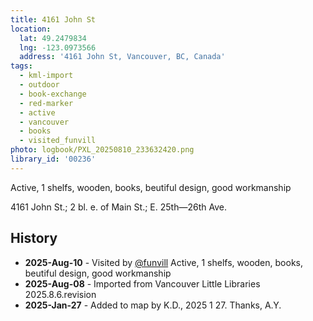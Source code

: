 ```yaml
---
title: 4161 John St
location:
  lat: 49.2479834
  lng: -123.0973566
  address: '4161 John St, Vancouver, BC, Canada'
tags:
  - kml-import
  - outdoor
  - book-exchange
  - red-marker
  - active
  - vancouver
  - books
  - visited_funvill   
photo: logbook/PXL_20250810_233632420.png
library_id: '00236'
---
```


Active, 1 shelfs, wooden, books, beutiful design, good workmanship

4161 John St.; 2 bl. e. of Main St.; E. 25th—26th Ave.

## History

- **2025-Aug-10** - Visited by [@funvill](https://blog.abluestar.com) Active, 1 shelfs, wooden, books, beutiful design, good workmanship
- **2025-Aug-08** - Imported from Vancouver Little Libraries 2025.8.6.revision
- **2025-Jan-27** - Added to map by K.D., 2025 1 27. Thanks, A.Y.
